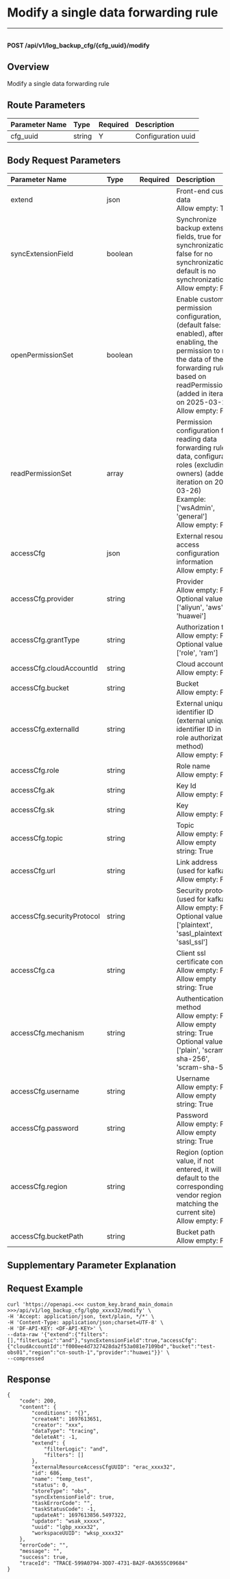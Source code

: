 # Modify a single data forwarding rule

---

<br />**POST /api/v1/log_backup_cfg/\{cfg_uuid\}/modify**

## Overview
Modify a single data forwarding rule




## Route Parameters

| Parameter Name        | Type     | Required   | Description              |
|:---------------------|:---------|:-----------|:------------------------|
| cfg_uuid             | string   | Y          | Configuration uuid<br>  |


## Body Request Parameters

| Parameter Name               | Type     | Required   | Description                                                                                         |
|:---------------------------|:---------|:-----------|:---------------------------------------------------------------------------------------------------|
| extend                     | json     |            | Front-end custom data<br>Allow empty: True <br>                                                   |
| syncExtensionField         | boolean  |            | Synchronize backup extension fields, true for synchronization, false for no synchronization, default is no synchronization<br>Allow empty: False <br> |
| openPermissionSet          | boolean  |            | Enable custom permission configuration, (default false: not enabled), after enabling, the permission to read the data of the forwarding rule is based on readPermissionSet (added in iteration on 2025-03-26)<br>Allow empty: False <br> |
| readPermissionSet          | array    |            | Permission configuration for reading data forwarding rule data, configurable roles (excluding owners) (added in iteration on 2025-03-26)<br>Example: ['wsAdmin', 'general'] <br>Allow empty: False <br> |
| accessCfg                  | json     |            | External resource access configuration information<br>Allow empty: False <br>                       |
| accessCfg.provider         | string   |            | Provider<br>Allow empty: False <br>Optional values: ['aliyun', 'aws', 'huawei'] <br>               |
| accessCfg.grantType       | string   |            | Authorization type<br>Allow empty: False <br>Optional values: ['role', 'ram'] <br>                 |
| accessCfg.cloudAccountId  | string   |            | Cloud account ID<br>Allow empty: False <br>                                                      |
| accessCfg.bucket          | string   |            | Bucket<br>Allow empty: False <br>                                                                |
| accessCfg.externalId      | string   |            | External unique identifier ID (external unique identifier ID in aws role authorization method)<br>Allow empty: False <br> |
| accessCfg.role            | string   |            | Role name<br>Allow empty: False <br>                                                             |
| accessCfg.ak              | string   |            | Key Id<br>Allow empty: False <br>                                                                 |
| accessCfg.sk              | string   |            | Key<br>Allow empty: False <br>                                                                    |
| accessCfg.topic           | string   |            | Topic<br>Allow empty: False <br>Allow empty string: True <br>                                     |
| accessCfg.url             | string   |            | Link address (used for kafka)<br>Allow empty: False <br>                                          |
| accessCfg.securityProtocol| string   |            | Security protocol (used for kafka)<br>Allow empty: False <br>Optional values: ['plaintext', 'sasl_plaintext', 'sasl_ssl'] <br> |
| accessCfg.ca              | string   |            | Client ssl certificate content<br>Allow empty: False <br>Allow empty string: True <br>              |
| accessCfg.mechanism       | string   |            | Authentication method<br>Allow empty: False <br>Allow empty string: True <br>Optional values: ['plain', 'scram-sha-256', 'scram-sha-512'] <br> |
| accessCfg.username        | string   |            | Username<br>Allow empty: False <br>Allow empty string: True <br>                                   |
| accessCfg.password        | string   |            | Password<br>Allow empty: False <br>Allow empty string: True <br>                                    |
| accessCfg.region          | string   |            | Region (optional value, if not entered, it will default to the corresponding vendor region matching the current site)<br>Allow empty: False <br> |
| accessCfg.bucketPath      | string   |            | Bucket path<br>Allow empty: False <br>                                                           |

## Supplementary Parameter Explanation





## Request Example
```shell
curl 'https://openapi.<<< custom_key.brand_main_domain >>>/api/v1/log_backup_cfg/lgbp_xxxx32/modify' \
-H 'Accept: application/json, text/plain, */*' \
-H 'Content-Type: application/json;charset=UTF-8' \
-H 'DF-API-KEY: <DF-API-KEY>' \
--data-raw '{"extend":{"filters":[],"filterLogic":"and"},"syncExtensionField":true,"accessCfg":{"cloudAccountId":"f000ee4d7327428da2f53a081e7109bd","bucket":"test-obs01","region":"cn-south-1","provider":"huawei"}}' \
--compressed
```




## Response
```shell
{
    "code": 200,
    "content": {
        "conditions": "{}",
        "createAt": 1697613651,
        "creator": "xxx",
        "dataType": "tracing",
        "deleteAt": -1,
        "extend": {
            "filterLogic": "and",
            "filters": []
        },
        "externalResourceAccessCfgUUID": "erac_xxxx32",
        "id": 686,
        "name": "temp_test",
        "status": 0,
        "storeType": "obs",
        "syncExtensionField": true,
        "taskErrorCode": "",
        "taskStatusCode": -1,
        "updateAt": 1697613856.5497322,
        "updator": "wsak_xxxxx",
        "uuid": "lgbp_xxxx32",
        "workspaceUUID": "wksp_xxxx32"
    },
    "errorCode": "",
    "message": "",
    "success": true,
    "traceId": "TRACE-599A0794-3DD7-4731-BA2F-0A3655C09684"
} 
```